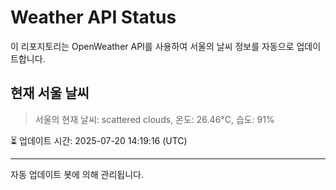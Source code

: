 
# Weather API Status

이 리포지토리는 OpenWeather API를 사용하여 서울의 날씨 정보를 자동으로 업데이트합니다.

## 현재 서울 날씨
> 서울의 현재 날씨: scattered clouds, 온도: 26.46°C, 습도: 91%

⏳ 업데이트 시간: 2025-07-20 14:19:16 (UTC)

---
자동 업데이트 봇에 의해 관리됩니다.
